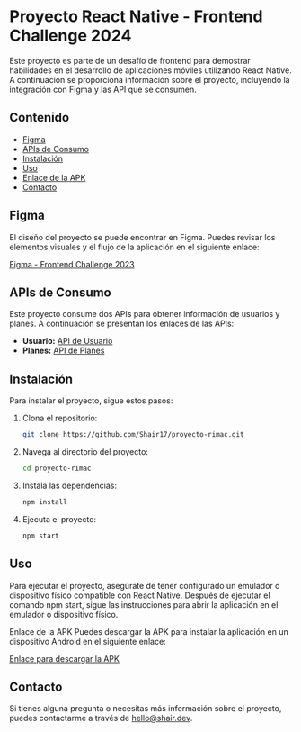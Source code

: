 # Proyecto React Native - Frontend Challenge 2024

Este proyecto es parte de un desafío de frontend para demostrar habilidades en el desarrollo de aplicaciones móviles utilizando React Native. A continuación se proporciona información sobre el proyecto, incluyendo la integración con Figma y las API que se consumen.

## Contenido

- [Figma](#figma)
- [APIs de Consumo](#apis-de-consumo)
- [Instalación](#instalación)
- [Uso](#uso)
- [Enlace de la APK](#enlace-de-la-apk)
- [Contacto](#contacto)

## Figma

El diseño del proyecto se puede encontrar en Figma. Puedes revisar los elementos visuales y el flujo de la aplicación en el siguiente enlace:

[Figma - Frontend Challenge 2023](https://www.figma.com/file/KGftIKxhcVm41kTKMsfTh2/Frontend-Challenge-2023?type=design&mode=design)

## APIs de Consumo

Este proyecto consume dos APIs para obtener información de usuarios y planes. A continuación se presentan los enlaces de las APIs:

- **Usuario:** [API de Usuario](https://rimac-front-end-challenge.netlify.app/api/user.json)
- **Planes:** [API de Planes](https://rimac-front-end-challenge.netlify.app/api/plans.json)

## Instalación

Para instalar el proyecto, sigue estos pasos:

1. Clona el repositorio:
   ```bash
   git clone https://github.com/Shair17/proyecto-rimac.git
   ```
2. Navega al directorio del proyecto:
   ```bash
   cd proyecto-rimac
   ```
3. Instala las dependencias:
   ```bash
   npm install
   ```
4. Ejecuta el proyecto:

   ```bash
   npm start
   ```

## Uso

Para ejecutar el proyecto, asegúrate de tener configurado un emulador o dispositivo físico compatible con React Native. Después de ejecutar el comando npm start, sigue las instrucciones para abrir la aplicación en el emulador o dispositivo físico.

Enlace de la APK
Puedes descargar la APK para instalar la aplicación en un dispositivo Android en el siguiente enlace:

[Enlace para descargar la APK](https://github.com/Shair17/proyecto-rimac/tree/main/build/app-release.apk)

## Contacto

Si tienes alguna pregunta o necesitas más información sobre el proyecto, puedes contactarme a través de [hello@shair.dev](mailto:hello@shair.dev).
